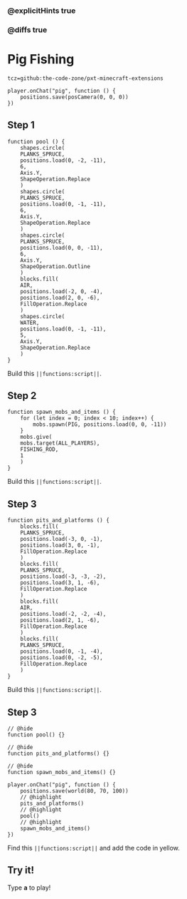 ### @explicitHints true

### @diffs true

# Pig Fishing

```package
tcz=github:the-code-zone/pxt-minecraft-extensions
```

```template
player.onChat("pig", function () {
    positions.save(posCamera(0, 0, 0))
})

```

## Step 1

```blocks
function pool () {
    shapes.circle(
    PLANKS_SPRUCE,
    positions.load(0, -2, -11),
    6,
    Axis.Y,
    ShapeOperation.Replace
    )
    shapes.circle(
    PLANKS_SPRUCE,
    positions.load(0, -1, -11),
    6,
    Axis.Y,
    ShapeOperation.Replace
    )
    shapes.circle(
    PLANKS_SPRUCE,
    positions.load(0, 0, -11),
    6,
    Axis.Y,
    ShapeOperation.Outline
    )
    blocks.fill(
    AIR,
    positions.load(-2, 0, -4),
    positions.load(2, 0, -6),
    FillOperation.Replace
    )
    shapes.circle(
    WATER,
    positions.load(0, -1, -11),
    5,
    Axis.Y,
    ShapeOperation.Replace
    )
}
```

Build this ``||functions:script||``.

## Step 2

```blocks
function spawn_mobs_and_items () {
    for (let index = 0; index < 10; index++) {
        mobs.spawn(PIG, positions.load(0, 0, -11))
    }
    mobs.give(
    mobs.target(ALL_PLAYERS),
    FISHING_ROD,
    1
    )
}
```

Build this ``||functions:script||``.

## Step 3

```blocks
function pits_and_platforms () {
    blocks.fill(
    PLANKS_SPRUCE,
    positions.load(-3, 0, -1),
    positions.load(3, 0, -1),
    FillOperation.Replace
    )
    blocks.fill(
    PLANKS_SPRUCE,
    positions.load(-3, -3, -2),
    positions.load(3, 1, -6),
    FillOperation.Replace
    )
    blocks.fill(
    AIR,
    positions.load(-2, -2, -4),
    positions.load(2, 1, -6),
    FillOperation.Replace
    )
    blocks.fill(
    PLANKS_SPRUCE,
    positions.load(0, -1, -4),
    positions.load(0, -2, -5),
    FillOperation.Replace
    )
}
```

Build this ``||functions:script||``.


## Step 3

```blocks
// @hide
function pool() {}

// @hide
function pits_and_platforms() {}

// @hide
function spawn_mobs_and_items() {}

player.onChat("pig", function () {
    positions.save(world(80, 70, 100))
    // @highlight
    pits_and_platforms()
    // @highlight
    pool()
    // @highlight
    spawn_mobs_and_items()
})
```

Find this ``||functions:script||`` and add the code in yellow.

## Try it!

Type **a** to play!